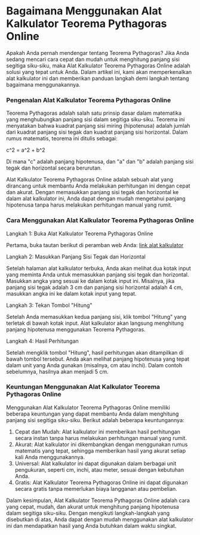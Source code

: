Bagaimana Menggunakan Alat Kalkulator Teorema Pythagoras Online
===============================================================

Apakah Anda pernah mendengar tentang Teorema Pythagoras? Jika Anda sedang mencari cara cepat dan mudah untuk menghitung panjang sisi segitiga siku-siku, maka Alat Kalkulator Teorema Pythagoras Online adalah solusi yang tepat untuk Anda. Dalam artikel ini, kami akan memperkenalkan alat kalkulator ini dan memberikan panduan langkah demi langkah tentang bagaimana menggunakannya.

### Pengenalan Alat Kalkulator Teorema Pythagoras Online

Teorema Pythagoras adalah salah satu prinsip dasar dalam matematika yang menghubungkan panjang sisi dalam segitiga siku-siku. Teorema ini menyatakan bahwa kuadrat panjang sisi miring (hipotenusa) adalah jumlah dari kuadrat panjang sisi tegak dan kuadrat panjang sisi horizontal. Dalam rumus matematis, teorema ini ditulis sebagai:

c^2 = a^2 + b^2

Di mana "c" adalah panjang hipotenusa, dan "a" dan "b" adalah panjang sisi tegak dan horizontal secara berurutan.

Alat Kalkulator Teorema Pythagoras Online adalah sebuah alat yang dirancang untuk membantu Anda melakukan perhitungan ini dengan cepat dan akurat. Dengan memasukkan panjang sisi tegak dan horizontal ke dalam alat kalkulator ini, Anda dapat dengan mudah mengetahui panjang hipotenusa tanpa harus melakukan perhitungan manual yang rumit.

### Cara Menggunakan Alat Kalkulator Teorema Pythagoras Online

Langkah 1: Buka Alat Kalkulator Teorema Pythagoras Online

Pertama, buka tautan berikut di peramban web Anda: [link alat kalkulator](https://www.onlinecalculatorsfree.com/id/math/pythagorean-calculator.html)

Langkah 2: Masukkan Panjang Sisi Tegak dan Horizontal

Setelah halaman alat kalkulator terbuka, Anda akan melihat dua kotak input yang meminta Anda untuk memasukkan panjang sisi tegak dan horizontal. Masukkan angka yang sesuai ke dalam kotak input ini. Misalnya, jika panjang sisi tegak adalah 3 cm dan panjang sisi horizontal adalah 4 cm, masukkan angka ini ke dalam kotak input yang tepat.

Langkah 3: Tekan Tombol "Hitung"

Setelah Anda memasukkan kedua panjang sisi, klik tombol "Hitung" yang terletak di bawah kotak input. Alat kalkulator akan langsung menghitung panjang hipotenusa menggunakan Teorema Pythagoras.

Langkah 4: Hasil Perhitungan

Setelah mengklik tombol "Hitung", hasil perhitungan akan ditampilkan di bawah tombol tersebut. Anda akan melihat panjang hipotenusa yang tepat dalam unit yang Anda gunakan (misalnya, cm atau inchi). Dalam contoh sebelumnya, hasilnya akan menjadi 5 cm.

### Keuntungan Menggunakan Alat Kalkulator Teorema Pythagoras Online

Menggunakan Alat Kalkulator Teorema Pythagoras Online memiliki beberapa keuntungan yang dapat membantu Anda dalam menghitung panjang sisi segitiga siku-siku. Berikut adalah beberapa keuntungannya:

1. Cepat dan Mudah: Alat kalkulator ini memberikan hasil perhitungan secara instan tanpa harus melakukan perhitungan manual yang rumit.
2. Akurat: Alat kalkulator ini dikembangkan dengan menggunakan rumus matematis yang tepat, sehingga memberikan hasil yang akurat setiap kali Anda menggunakannya.
3. Universal: Alat kalkulator ini dapat digunakan dalam berbagai unit pengukuran, seperti cm, inchi, atau meter, sesuai dengan kebutuhan Anda.
4. Gratis: Alat Kalkulator Teorema Pythagoras Online ini dapat digunakan secara gratis tanpa memerlukan biaya langganan atau pembelian.

Dalam kesimpulan, Alat Kalkulator Teorema Pythagoras Online adalah cara yang cepat, mudah, dan akurat untuk menghitung panjang hipotenusa dalam segitiga siku-siku. Dengan mengikuti langkah-langkah yang disebutkan di atas, Anda dapat dengan mudah menggunakan alat kalkulator ini dan mendapatkan hasil yang Anda butuhkan dalam waktu singkat.